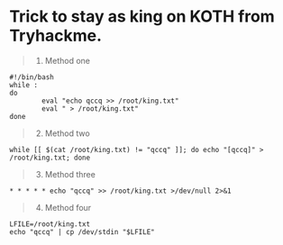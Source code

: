 # Trick to stay as king on KOTH from Tryhackme.
>1. Method one
```
#!/bin/bash
while :
do
        eval "echo qccq >> /root/king.txt"
        eval " > /root/king.txt"
done
```
> 2. Method two

```
while [[ $(cat /root/king.txt) != "qccq" ]]; do echo "[qccq]" > /root/king.txt; done
```

> 3. Method three 
```
* * * * * echo "qccq" >> /root/king.txt >/dev/null 2>&1
```
> 4. Method four
```
LFILE=/root/king.txt
echo "qccq" | cp /dev/stdin "$LFILE"
```
